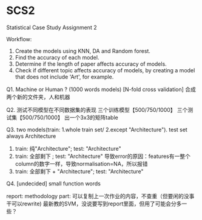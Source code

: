 # SCS2
Statistical Case Study Assignment 2

Workflow:
1. Create the models using KNN, DA and Random forest. 
2. Find the accuracy of each model.
3. Determine if the length of paper affects accuracy of models.
4. Check if different topic affects accuracy of models, by creating a model that does not include 'Art', for example. 

Q1. Machine or Human ? (1000 words models) [N-fold cross validation]
合成两个新的文件夹，人和机器

Q2. 测试不同模型在不同数据集的表现
三个训练模型【500/750/1000】
三个测试集【500/750/1000】
出一个3x3的矩阵table

Q3. two models(train: 1.whole train set/ 2.except "Architecture").  test set always Architecture
  1. train: 纯"Architecture"; test: "Architecture"
  2. train: 全部剩下 ; test: "Architecture"
导致error的原因：features有一整个column的数字一样，导致normalisation=NA，所以报错
  3. train: 全部剩下 + "Architecture"; test: "Architecture"
  
  
Q4. [undecided] small function words


report:
methodology part: 可以复制上一次作业的内容，不查重（但要闲的没事干可以rewrite)
最新教的SVM，没说要写到report里面，但用了可能会分多一些？
